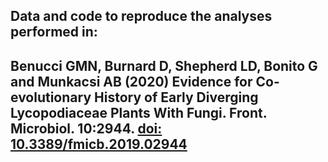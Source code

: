 ## Data and code to reproduce the analyses performed in:
## Benucci GMN, Burnard D, Shepherd LD, Bonito G and Munkacsi AB (2020) Evidence for Co-evolutionary History of Early Diverging Lycopodiaceae Plants With Fungi. Front. Microbiol. 10:2944. [doi: 10.3389/fmicb.2019.02944](https://www.frontiersin.org/articles/10.3389/fmicb.2019.02944/full)
